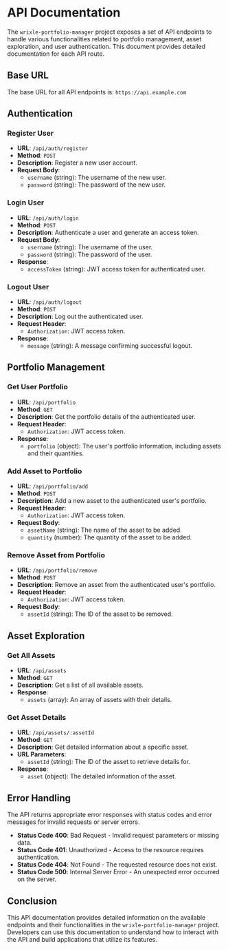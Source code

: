 # API Documentation

The `wrixle-portfolio-manager` project exposes a set of API endpoints to handle various functionalities related to portfolio management, asset exploration, and user authentication. This document provides detailed documentation for each API route.

## Base URL

The base URL for all API endpoints is: `https://api.example.com`

## Authentication

### Register User

- **URL**: `/api/auth/register`
- **Method**: `POST`
- **Description**: Register a new user account.
- **Request Body**:
  - `username` (string): The username of the new user.
  - `password` (string): The password of the new user.

### Login User

- **URL**: `/api/auth/login`
- **Method**: `POST`
- **Description**: Authenticate a user and generate an access token.
- **Request Body**:
  - `username` (string): The username of the user.
  - `password` (string): The password of the user.
- **Response**:
  - `accessToken` (string): JWT access token for authenticated user.

### Logout User

- **URL**: `/api/auth/logout`
- **Method**: `POST`
- **Description**: Log out the authenticated user.
- **Request Header**:
  - `Authorization`: JWT access token.
- **Response**:
  - `message` (string): A message confirming successful logout.

## Portfolio Management

### Get User Portfolio

- **URL**: `/api/portfolio`
- **Method**: `GET`
- **Description**: Get the portfolio details of the authenticated user.
- **Request Header**:
  - `Authorization`: JWT access token.
- **Response**:
  - `portfolio` (object): The user's portfolio information, including assets and their quantities.

### Add Asset to Portfolio

- **URL**: `/api/portfolio/add`
- **Method**: `POST`
- **Description**: Add a new asset to the authenticated user's portfolio.
- **Request Header**:
  - `Authorization`: JWT access token.
- **Request Body**:
  - `assetName` (string): The name of the asset to be added.
  - `quantity` (number): The quantity of the asset to be added.

### Remove Asset from Portfolio

- **URL**: `/api/portfolio/remove`
- **Method**: `POST`
- **Description**: Remove an asset from the authenticated user's portfolio.
- **Request Header**:
  - `Authorization`: JWT access token.
- **Request Body**:
  - `assetId` (string): The ID of the asset to be removed.

## Asset Exploration

### Get All Assets

- **URL**: `/api/assets`
- **Method**: `GET`
- **Description**: Get a list of all available assets.
- **Response**:
  - `assets` (array): An array of assets with their details.

### Get Asset Details

- **URL**: `/api/assets/:assetId`
- **Method**: `GET`
- **Description**: Get detailed information about a specific asset.
- **URL Parameters**:
  - `assetId` (string): The ID of the asset to retrieve details for.
- **Response**:
  - `asset` (object): The detailed information of the asset.

## Error Handling

The API returns appropriate error responses with status codes and error messages for invalid requests or server errors.

- **Status Code 400**: Bad Request - Invalid request parameters or missing data.
- **Status Code 401**: Unauthorized - Access to the resource requires authentication.
- **Status Code 404**: Not Found - The requested resource does not exist.
- **Status Code 500**: Internal Server Error - An unexpected error occurred on the server.

## Conclusion

This API documentation provides detailed information on the available endpoints and their functionalities in the `wrixle-portfolio-manager` project. Developers can use this documentation to understand how to interact with the API and build applications that utilize its features.
